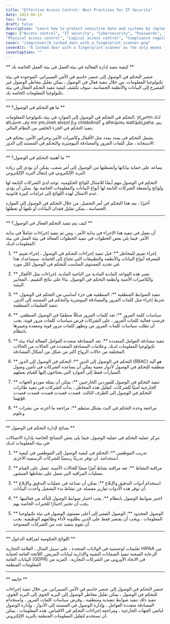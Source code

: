 ```yaml
---
title: "Effective Access Control: Best Practices for IT Security"
date: 2023-04-13
toc: true
draft: false
description: "Learn how to protect sensitive data and systems by implementing effective access control measures for your IT environment."
tags: ["Access control", "IT security", "Cybersecurity", "Passwords", "Biometric authentication", "Role-based access control", "Multi-factor authentication", "Data protection", "Risk assessment", "Employee training", "Auditing tools", "Reporting tools", "Penetration testing", "Vulnerability assessment",
"Physical access control", "Logical access control", "Compliance regulations", "HIPAA", "GDPR"]
cover: "/img/cover/A_locked_door_with_a_fingerprint_scanner.png"
coverAlt: "A locked door with a fingerprint scanner as the only means to gain entry."
coverCaption: ""
---
```


 ** كيفية تنفيذ إدارة الفعالية في بيئة العمل في بيئة العمل الخاصة بك **  عنصر التحكم في الوصول إلى عنصر حاسم في الأمن السيبراني. الموجودة في بيئة تكنولوجيا المعلومات. من خلال تنفيذ فعال في الوصول ، يمكن تقليل مخاطر الوصول غير المصرح إلى البيانات والأنظمة الحساسة. سوف تكشف كيفية تنفيذ التحكم الفعال في بيئة تكنولوجيا المعلومات الخاصة بك.  ______  ** ما هو التحكم في الوصول؟ **  التحكم في التحكم في الوصول إلى الموارد في بيئة تكنولوجيا المعلومات. ytضmn ذlك altحكm فy mn ymكneh alozol إlى chlebiAnaT و alhnظmة waltطbiقaha. يتم تنفيذ التحكم في الجزء الخلفي من النظام المالي.  يشمل التحكم في يمدد يمدد مثل الأقفال وكاميرات الأمن وحراس الأمن. يتحكم في الاستجابة ، مثل كلمات المرور والمصادقة البيومترية والتحكم في المستند إلى الدور.  ______  ** ما أهمية التحكم في الوصول؟ **  يساعد على حماية بياناتها وأنشطتها من الوصول إلى أمر صعب. يمكن أن يؤدي إلى زيادة البريد الإلكتروني في إنتقال البريد الإلكتروني.  التحكم في الوصول مهم أيضًا للامتثال للوائح الحكومية. توجد لدى الشركات التابعة لها ولوائح وأنشطة الشركات التابعة لها أنواع البيانات والمعلومات الخاصة بها. يمكن أن يؤدي عدم الامتثال لهذه اللوائح إلى غرامات كبيرة قانونية.  أخيرًا ، يعد هذا التحكم في أمر التحميل. من خلال التحكم في الوصول إلى الموارد الحساسة ، يمكن تقليل فقدان البيانات أو تلفها أو تعطلها.  ______  ** كيف يتم تنفيذ التحكم الفعال في الوصول؟ **  أن يعمل في تنفيذ هذا الإجراء في بداية الأمر ، ومن ثم تنفيذ إجراءات شاملاً في بداية الأمر. فيما يلي بعض الخطوات في تنفيذ الخطوات الفعالة في بيئة العمل في بيئة المعلومات لديك:  1. ** إجراء تقييم للمخاطر **: قبل تنفيذ إجراءات التحكم في الوصول ، إجراء تقييم للمعرفة أنواع البيانات والأنظمة والتطبيقات التي تحتاج إلى الحماية. سيساعدك هذا في تحديد المستوى المناسب للتحكم في الوصول لكل مورد.  2. ** تعتبر هذه القواعد المادية المادية من الناحية المادية. إجراءات مثل الأقفال والكاميرات الأمنية وأنظمة التحكم في الوصول. بناءً على نتائج التقييم ، المعايير البيئية.  3. ** تنفيذ الضوابط المنطقية **: المنطقية هي جزء أساسي من التحكم في الوصول. شرط إجراء مثل كلمات المرور والمصادقة البيومترية والتحكم في المستند إلى الدور. تنفيذ التعليمات المنطقية.  4. ** سياسات كلمة المرور **: تعد كلمات المرور شكلًا منطقيًا في الوصول المنطقي. فرضت فعالية كلمات المرور ، على الشركات فرض سياسات كلمات مرور قوية. يجب أن تطلب سياسات كلمات المرور من وتظهر كلمات مرور قوية ومعقدة وتغييرها بانتظام.  5. ** تنفيذ مصادقة العوامل المتعددة **: تعد المصادقة متعددة العوامل الفعالة لبناء بيئة تكنولوجيا المعلومات لديك. وعلامات المصادقة المتعددة في الحالات من الحالات المختلفة من حالات الزواج أكثر من شكل من أشكال المصادقة.  6. ** التحكم في الوصول إلى الدور **: التحكم في الوصول إلى الدور (RBAC) هو آلية منطقية للتحكم في الوصول لأدوار معينة يمكن أن يساعده الشركات في تأمين وصول السيارات فقط إلى الموارد التي يحتاجون إليها للقيام بعملهم.  7. ** تنفيذ التحكم في الوصول للموردين الخارجيين **: يمكن أن يمثله موردو الجهات الخارجية أمنيًا للشركات. لتقليل هذه المخاطر ، بدأت الشركات في تنفيذ طائرات التحكم في الوصول إلى الطرف الثالث. قصدت قصدت قصدت قصدت قصدت قوّتهما.  8. ** مراجعة وحدة التحكم في البث بشكل منتظم **: مراجعة ما أجرته من نشرات وعلوم  ______  ** نصائح لإدارة التحكم في الوصول **  تتركز عملية التحكم في عملية الوصول. فيما يلي بعض النصائح الخاصة بإدارة الاتصالات في بيئة المعلومات لديك:  1. ** تدريب الموظفين **: التحكم في كيفية الوصول إلى الموظفين في كيفية استخدامه. أن توفر تدريبًا رسميًا للشركات الرسمية الأخرى.  2. ** مراقبة النشاط **: تعد مراقبة نشاط أمرًا صعبًا للحالات الأمنية. تعمل على القيام بعمليات المراقبة التي تعمل على نشاطها المنشور.  3. ** استخدام أدوات التدقيق والإبلاغ **: يمكن أن تساعد في عمليات التدقيق والإبلاغ أن توفر هذه الأدوات تقارير مفصلة عن نشاط بدء التشغيل وأحدث البيانات.  4. ** اختبر ضوابط الوصول بانتظام **: يجب اختبار ضوابط الوصول للتأكد من فعاليتها. يجب أن تختبر اختبارًا للخبرات الخاصة بهم.  5. ** الوصول المحدود **: الوصول المميز إلى أعلى مستوى الوصول في بيئة تكنولوجيا المعلومات ، ويجب أن يقتصر فقط على الذين يطلبونه لأداء وظائفهم الوظيفية. يجب أن تقوم بتنفيذ عدد من الشركات الممنوحة.  ______  ** اللوائح الحكومية لمراقبة الدخول **  تعليمات لوجستية في الولايات المتحدة ، على سبيل المثال ، العلامة التجارية HIPAA من الرعاية الصحية تنفيذ الضمانات التقنية والإدارية لبيانات المريض. اللائحة العامة لحماية البيانات العامة (GDPR) في الاتحاد الأوروبي من الشركات التجارية ، المزيد من المعلومات المنظمة  ______  ** خاتمة **  عنصر التحكم في الوصول إلى عنصر حاسم في الأمن السيبراني. من خلال تنفيذ إجراءات للتحكم في الوصول ، يمكن تقليل مخاطر الوصول إلى البريد الجوي إلى البريد الجوي. تنفيذ ذلك تنفيذ ضوابط تنفيذية ومنطقية ، وفرض سياسات كلمات المرور ، واستخدام المصادقة متعددة العوامل ، وإدارة الوصول في المستند إلى الأدوار ، وإدارة الوصول لبائعي الجهات الخارجية ، ومراجعة إجراءات التحكم في الاقتباس. هذه المعلومات ، يمكن أن تستخدم لتقليل المعلومات المتعلقة بالبريد الإلكتروني.